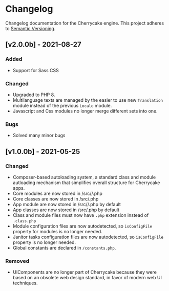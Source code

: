 # Changelog
Changelog documentation for the Cherrycake engine. This project adheres to [Semantic Versioning](https://semver.org/spec/v2.0.0.html).

## [v2.0.0b] - 2021-08-27
### Added
- Support for Sass CSS
### Changed
- Upgraded to PHP 8.
- Multilanguage texts are managed by the easier to use new `Translation` module instead of the previous `Locale` module.
- Javascript and Css modules no longer merge different sets into one.
### Bugs
- Solved many minor bugs

## [v1.0.0b] - 2021-05-25
### Changed
- Composer-based autoloading system, a standard class and module autloading mechanism that simplifies overall structure for Cherrycake apps.
- Core modules are now stored in <Engine dir>/src/<Module name>/<Module name>.php
- Core classes are now stored in <Engine dir>/src/<Class name>.php
- App module are now stored in <App dir>/src/<Module name>/<Module name>.php by default
- App classes are now stored in <App dir>/src/<Class name>.php by default
- Class and module files must now have `.php` extension instead of `.class.php`
- Module configuration files are now autodetected, so `isConfigFile` property for modules is no longer needed.
- Janitor tasks configuration files are now autodetected, so `isConfigFile` property is no longer needed.
- Global constants are declared in `/constants.php`,
### Removed
- UIComponents are no longer part of Cherrycake because they were based on an obsolete web design standard, in favor of modern web UI techniques.
